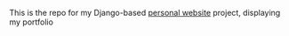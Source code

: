 This is the repo for my Django-based [personal website](www.davidnasonov.com) project, displaying my portfolio


